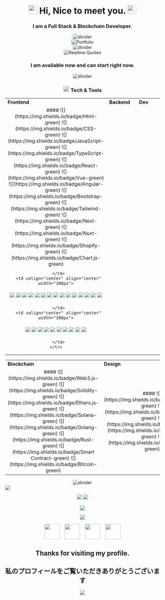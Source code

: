 <h1 align="center">
  <img src="https://media.giphy.com/media/hvRJCLFzcasrR4ia7z/giphy.gif" width="28">
  Hi, Nice to meet you.
  <img src="https://media.giphy.com/media/hvRJCLFzcasrR4ia7z/giphy.gif" width="28">
</h1>

<h3 align="center">I am a Full Stack & Blockchain Developer.</h3>

<div align="center">
  <img src="https://github.com/naruhitokaide/naruhitokaide/blob/main/divider1.png" alt="divider"/>
</div> 

<div align="center">
  <img src="https://github.com/naruhitokaide/naruhitokaide/blob/main/portfolio.gif" alt="Portfolio"/>
</div> 

<div align="center">
  <img src="https://github.com/naruhitokaide/naruhitokaide/blob/main/divider1.png" alt="divider"/>
</div> 

<div align="center">
  <img src="https://quotes-github-readme.vercel.app/api?type=horizontal&theme=dracula" alt="Readme Quotes"/>
</div> 

<h3 align="center">I am available now and can start right now.</h3>

<div align="center">
  <img src="https://github.com/naruhitokaide/naruhitokaide/blob/main/divider2.png" alt="divider"/>
</div> 

<h3 align="center"><img src="https://github.com/naruhitokaide/naruhitokaide/blob/main/code.gif" height="20"/> Tech & Tools</h3>

<div align="center" style="witdh:100%"> 
  <table>
    <tr>
      <td valign="center" width="100px"><b>Frontend<b></td>
      <td valign="center" width="100px"><b>Backend<b></td>
      <td valign="center" width="100px"><b>Dev<b></td>
    </tr>
    <tr>
      <td valign="center" align="center" width="300px">
#### ![](https://img.shields.io/badge/Html-green) ![](https://img.shields.io/badge/CSS-green) ![](https://img.shields.io/badge/JavaScript-green) ![](https://img.shields.io/badge/TypeScript-green) ![](https://img.shields.io/badge/React-green) ![](https://img.shields.io/badge/Vue-green) ![](https://img.shields.io/badge/Angular-green) ![](https://img.shields.io/badge/Bootstrap-green) ![](https://img.shields.io/badge/Tailwind-green) ![](https://img.shields.io/badge/Next-green) ![](https://img.shields.io/badge/Nuxt-green) ![](https://img.shields.io/badge/Shopify-green) ![](https://img.shields.io/badge/Chart.js-green)
        
      </td>
      <td valign="center" align="center" width="300px">
#### ![](https://img.shields.io/badge/Django-green) ![](https://img.shields.io/badge/Python-green) ![](https://img.shields.io/badge/Selenium-green) ![](https://img.shields.io/badge/BeautifulSoup-green) ![](https://img.shields.io/badge/Pandas-green) ![](https://img.shields.io/badge/Numpy-green) ![](https://img.shields.io/badge/Flask-green) ![](https://img.shields.io/badge/PHP-green) ![](https://img.shields.io/badge/Laravel-green) ![](https://img.shields.io/badge/Node.js-green) ![](https://img.shields.io/badge/Express-green) ![](https://img.shields.io/badge/Nest.js-green) ![](https://img.shields.io/badge/Ruby-green) ![](https://img.shields.io/badge/Rails-green) ![](https://img.shields.io/badge/CI-green)
      </td>
      <td valign="center" align="center" width="300px">
 #### ![](https://img.shields.io/badge/AWS-green) ![](https://img.shields.io/badge/CI/CD-green) ![](https://img.shields.io/badge/Docker-green) ![](https://img.shields.io/badge/TDD-green) ![](https://img.shields.io/badge/Jira-green) ![](https://img.shields.io/badge/Tezos-green) ![](https://img.shields.io/badge/MySQL-green) ![](https://img.shields.io/badge/NoSQL-green) ![](https://img.shields.io/badge/MongoDB-green) ![](https://img.shields.io/badge/PostgreSQL-green) 
      </td>
    </tr>
  </table>
  
 <table>
    <tr>
      <td valign="center" width="100px"><b>Blockchain<b></td>
      <td valign="center" width="100px"><b>Design<b></td>
    </tr>
    <tr>
      <td valign="center" align="center" width="300px">
#### ![](https://img.shields.io/badge/Web3.js-green) ![](https://img.shields.io/badge/Solidity-green) ![](https://img.shields.io/badge/Ethers.js-green) ![](https://img.shields.io/badge/Solana-green) ![](https://img.shields.io/badge/Golang-green) ![](https://img.shields.io/badge/Rust-green) ![](https://img.shields.io/badge/Smart Contract-green) ![](https://img.shields.io/badge/Bitcoin-green)
     </td>
     <td valign="center" align="center" width="300px">
#### ![](https://img.shields.io/badge/Photoshop-green) ![](https://img.shields.io/badge/Adobe XD-green) ![](https://img.shields.io/badge/Figma) ![](https://img.shields.io/badge/Blender-green) ![](https://img.shields.io/badge/WebGL-green)
      </td>
    </tr>
  </table>
</div>

<div align="center">
  <img src="https://github.com/naruhitokaide/naruhitokaide/blob/main/divider2.png" alt="divider"/>
</div> 

<img src="https://activity-graph.herokuapp.com/graph?username=naruhitokaide&bg_color=000000&color=00ffff&line=00ffff&point=ffffff&area=true&hide_border=true"/>
<br/>
   
<p align = "center">
  <img src = "https://github-readme-stats.vercel.app/api?username=naruhitokaide&hide_border=true&show_icons=true&include_all_commits=true&count_private=true&theme=tokyonight&line_height=27">
  <img src = "https://github-readme-stats.vercel.app/api/top-langs/?username=naruhitokaide&hide=PHP,html,c&theme=tokyonight&hide_border=true&line_height=27">
  <br><br>
    <img src = "https://github-readme-streak-stats.herokuapp.com?user=naruhitokaide&theme=tokyonight&hide_border=true&include_all_commits=true&line_height=27">
</p>

<p align="center" style="margin-bottom: 10px;">
    <img src="https://github-profile-trophy.vercel.app?username=naruhitokaide&column=7&theme=onedark&hide_border=true&include_all_commits=true&line_height=27"/>
</p>
<p align="center">
  <a href="mailto:naruhitokaide@gmail.com" target="_blank" rel="noopener noreferrer"><img src="https://img.icons8.com/fluency/2x/gmail-new.png"  width="50" /></a>
  &nbsp;&nbsp;
  <a href="https://join.skype.com/invite/wDpwy4t21eVg" target="_blank" rel="noopener noreferrer"><img src="https://img.icons8.com/color/2x/skype.png"  width="50" /></a>
  &nbsp;&nbsp;
  <a href="https://t.me/naruhitokaide" target="_blank" rel="noopener noreferrer"><img src="https://img.icons8.com/color/2x/telegram-app.png"  width="50" /></a>
  &nbsp;&nbsp;
  <a href="https://naruhito-kaide.netlify.app" target="_blank" rel="noopener noreferrer"><img src="https://img.icons8.com/nolan/2x/link.png"  width="50" /></a>
  
</p>
<h2 align="center"> Thanks for visiting my profile. </h2>
<h2 align="center"> 私のプロフィールをご覧いただきありがとうございます </h2>
<p align="center">
  <img src="https://capsule-render.vercel.app/api?type=waving&color=gradient&height=65&section=footer"/>
</p>


